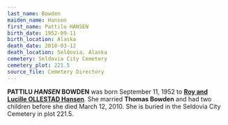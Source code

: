 ```yaml
---
last_name: Bowden
maiden_name: Hansen
first_name: Pattilu HANSEN
birth_date: 1952-09-11
birth_location: Alaska
death_date: 2010-03-12
death_location: Seldovia, Alaska
cemetery: Seldovia City Cemetery
cemetery_plot: 221.5
source_file: Cemetery Directory
---
```

**PATTILU *HANSEN* BOWDEN** was born September 11, 1952 to [**Roy and Lucille OLLESTAD Hansen**](./Hansen_Roy_Louis.md). She married **Thomas Bowden** and had two children before she died March 12, 2010.  She is buried in the Seldovia City Cemetery in plot 221.5. 




